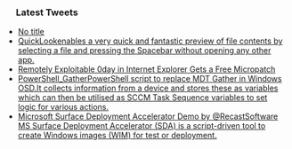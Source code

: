 <h3><a href="https://twitter.com/endi24"><img height=16 src="https://upload.wikimedia.org/wikipedia/sco/9/9f/Twitter_bird_logo_2012.svg"></a> Latest Tweets</h3>

<!-- BLOG-POST-LIST:START -->
- [No title](https://rss.app/articles/cb4e791f6f6d729c074351566bd3a7c508111d6e1a31b6e890b6c809918773d2f150f40f6fdadd68f5aa687add1d099760d66ce4cb)
- [QuickLookenables a very quick and fantastic preview of file contents by selecting a file and pressing the Spacebar without opening any other app.](https://rss.app/articles/cb4e791f6f6d729c074351566bd3a7c508111d6e1a31b6e890b6c809918773d2f150f40f6fdadd68f5a06b79db16079b63d060e5c2)
- [Remotely Exploitable 0day in Internet Explorer Gets a Free Micropatch](https://rss.app/articles/cb4e791f6f6d729c074351566bd3a7c508111d6e1a31b6e890b6c809918773d2f150f40f6fdadc61faaa6e79dc1c0b9161dc69e2c4)
- [PowerShell_GatherPowerShell script to replace MDT Gather in Windows OSD.It collects information from a device and stores these as variables which can then be utilised as SCCM Task Sequence variables to set logic for various actions.](https://rss.app/articles/cb4e791f6f6d729c074351566bd3a7c508111d6e1a31b6e890b6c809918773d2f150f40f6fdadf6efba16279d6150b9065d568e9c3)
- [Microsoft Surface Deployment Accelerator Demo by @RecastSoftware MS Surface Deployment Accelerator (SDA) is a script-driven tool to create Windows images (WIM) for test or deployment.](https://rss.app/articles/cb4e791f6f6d729c074351566bd3a7c508111d6e1a31b6e890b6c809918773d2f150f40f6fdadf6ef4a0627bd7100e9760dc6de2c5)
<!-- BLOG-POST-LIST:END -->
